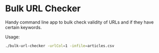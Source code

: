 # Bulk URL Checker

Handy command line app to bulk check validity of URLs and if they have certain keywords.

Usage:
```bash
./bulk-url-checker -urlCol=1 -infile=articles.csv
```
